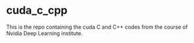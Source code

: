 # cuda_c_cpp
This is the repo containing the cuda C and C++ codes from the course of Nvidia Deep Learning institute. 
